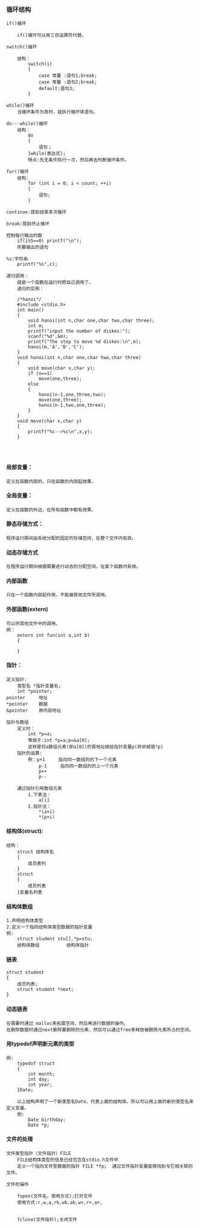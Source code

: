 ### 循环结构

        
    if()循环
        
        if()循环可以用三目运算符代替。
        
    switch()循环
        
        结构：
            switch(i)
            {
                case 常量 :语句1;break;
                case 常量 :语句2;break;
                default:语句3;
            }
            
    while()循环
        当循环条件为真时，就执行循环体语句。
        
    do···while()循环
        结构：
            do
            {
                语句；
            }while(表达式);
            特点:先无条件执行一次，然后再去判断循环条件。
            
    for()循环
        结构:
            for (int i = 0; i < count; ++i)
        	{
        	    语句;
        	}
    
    continue:提前结束本次循环
    
    break:提前终止循环
    
    控制每行输出的数
        if(i%5==0) printf("\n");
        所要输出的语句
        
    %s:字符串
        printf("%s",c);
        
    递归调用：
        就是一个函数在运行时把自己调用了。
        递归的实例：
        
```
    /*hanoi*/
    #include <stdio.h>
    int main()
    {
    	void hanoi(int n,char one,char two,char three);
    	int m;
    	printf("input the number of diskes:");
    	scanf("%d",&m);
    	printf("The step to move %d diskes:\n",m);
    	hanoi(m,'A','B','C');
    }
    void hanoi(int n,char one,char two,char three)
    {
    	void move(char x,char y);
    	if (n==1)
    		move(one,three);
    	else
    	{
    		hanoi(n-1,one,three,two);
    		move(one,three);
    		hanoi(n-1,two,one,three);
    	}
    }
    void move(char x,char y)
    {
    	printf("%c-->%c\n",x,y);
    }
    
    
    
```
#### 局部变量：

    定义在函数内部的，只在函数的内部起效果。
    
#### 全局变量：
  
    定义在函数的外边，在所有函数中都有效果。

#### 静态存储方式：
  
    程序运行期间由系统分配的固定的存储空间，在整个文件内有效。
    
#### 动态存储方式
  
    在程序运行期间根据需要进行动态的分配空间，在某个函数内有效。
    
#### 内部函数

    只在一个函数内部起作用，不能被其他文件所调用。
    
#### 外部函数(extern)

    可以供其他文件中的调用。
    例：
        extern int fun(int a,int b)
        {
            
        }
        
        
#### 指针：

    定义指针:
        类型名 *指针变量名;
        int *pointer;
    pointer     地址
    *pointer    数据
    &pointer    原内容地址
        
    指针与数组
        定义时：
            int *p=a;
            等效于:int *p=a;p=&a[0];
            这样是将a数组元素(即a[0])的首地址赋给指针变量p(并非赋值*p)
        指针的运算:
            例：p+1     指向同一数组的的下一个元素
                p-1     指向同一数组的的上一个元素
                p++
                p--
                
        通过指针引用数组元素
            1.下表法：
                a[i]
            2.指针法：
                *(a+i)
                *(p+i)
                
#### 结构体(struct):
    
    结构：
        struct 结构体名
        {
            成员表列
        }
        struct 
        {
            成员列表
        }变量名列表
        
#### 结构体数组
        
    1.声明结构体类型
    2.定义一个指向结构体类型数据的指针变量
    例:
        struct student stu[],*p=stu;
        结构体数组          结构体指针
        
#### 链表
    
    struct student 
    {
        成员列表;
        struct student *next;
    }
    
#### 动态链表
    
    在需要时通过 malloc来拓展空间，然后再进行数据的操作。
    在删除数据时通过next删除要删除的元素，然后可以通过free来释放被删除元素所占的空间。
    
#### 用typedof声明新元素的类型
    
    例:
        typedof struct
        {
            int month;
            int day;
            int year;
        }Date;
        
        以上结构声明了一个新类型名Date，代表上面的结构体。所以可以用上面的新的类型名来定义变量。
        例:
            Date birthday;
            Date *p;
            
            
#### 文件的处理
    
    文件类型指针（文件指针）FILE
        FILE结构体类型的信息已经包含在stdio.h文件中
        定义一个指向文件型数据的指针 FILE *fp;  通过文件指针变量能够找到与它相关联的文件。
        
    文件的操作
        
        fopen(文件名，使用方式);打开文件
        使用方式:r,w,a,rb,wb,ab,w+,r+,a+,
        
        
        fclose(文件指针);关闭文件